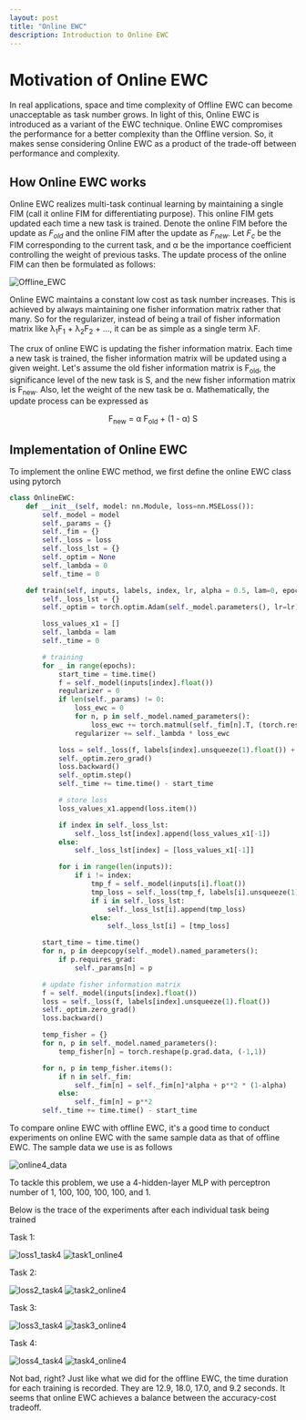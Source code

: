 ```yaml
---
layout: post
title: "Online EWC"
description: Introduction to Online EWC
---
```

<!-- Example modified from [here](http://www.unexpected-vortices.com/sw/rippledoc/quick-markdown-example.html){:target="_blank"}. -->

Motivation of Online EWC
============

In real applications, space and time complexity of Offline EWC can become unacceptable as task number grows.
In light of this, Online EWC is introduced as a variant of the EWC technique. Online EWC compromises the 
performance for a better complexity than the Offline version. So, it makes sense considering Online EWC as 
a product of the trade-off between performance and complexity.



How Online EWC works
--------------


Online EWC realizes multi-task continual learning by maintaining a single FIM (call it online
FIM for differentiating purpose). This online FIM gets updated each time a new task is trained. Denote the online
FIM before the update as *<span>F<sub>old</sub></span>* and the online FIM after the
update as *<span>F<sub>new</sub></span>*. Let *<span>F<sub>c</sub></span>* be the FIM corresponding to the
current task, and &alpha; be the importance coefficient controlling the weight of previous tasks. The update process of the
online FIM can then be formulated as follows:

![Offline_EWC](https://github.com/zxllxz2/tempweb/blob/main/docs/assets/images/loss_offline_EWC_eq8.jpg?raw=true)


Online EWC maintains a constant low cost as task number increases. This is achieved by always maintaining one fisher information matrix rather that many.
So for the regularizer, instead of being a trail of fisher information matrix like &lambda;<sub>1</sub>F<sub>1</sub> +
&lambda;<sub>2</sub>F<sub>2</sub> + ..., it can be as simple as a single term &lambda;F.

The crux of online EWC is updating the fisher information matrix. Each time a new task is trained, 
the fisher information matrix will be updated using a given weight.
Let's assume the old fisher information matrix is F<sub>old</sub>, the significance level of the new task is S, 
and the new fisher information matrix is F<sub>new</sub>. Also, let
the weight of the new task be &alpha;. Mathematically, the update process can be expressed as

<p align="center">
    F<sub>new</sub> = &alpha; F<sub>old</sub> + (1 - &alpha;) S
</p>


Implementation of Online EWC
--------------

To implement the online EWC method, we first define the online EWC class using pytorch

~~~python
class OnlineEWC:
    def __init__(self, model: nn.Module, loss=nn.MSELoss()):
        self._model = model
        self._params = {}
        self._fim = {}
        self._loss = loss
        self._loss_lst = {}
        self._optim = None
        self._lambda = 0
        self._time = 0

    def train(self, inputs, labels, index, lr, alpha = 0.5, lam=0, epochs=500):
        self._loss_lst = {}
        self._optim = torch.optim.Adam(self._model.parameters(), lr=lr)

        loss_values_x1 = []
        self._lambda = lam
        self._time = 0

        # training
        for _ in range(epochs):
            start_time = time.time()
            f = self._model(inputs[index].float())
            regularizer = 0
            if len(self._params) != 0:
                loss_ewc = 0
                for n, p in self._model.named_parameters():
                    loss_ewc += torch.matmul(self._fim[n].T, (torch.reshape(p, (-1,1)) - torch.reshape(self._params[n], (-1,1))) ** 2)
                regularizer += self._lambda * loss_ewc

            loss = self._loss(f, labels[index].unsqueeze(1).float()) + regularizer
            self._optim.zero_grad()
            loss.backward()
            self._optim.step()
            self._time += time.time() - start_time

            # store loss
            loss_values_x1.append(loss.item())

            if index in self._loss_lst:
                self._loss_lst[index].append(loss_values_x1[-1])
            else:
                self._loss_lst[index] = [loss_values_x1[-1]]

            for i in range(len(inputs)):
                if i != index:
                    tmp_f = self._model(inputs[i].float())
                    tmp_loss = self._loss(tmp_f, labels[i].unsqueeze(1).float())
                    if i in self._loss_lst:
                        self._loss_lst[i].append(tmp_loss)
                    else:
                        self._loss_lst[i] = [tmp_loss]

        start_time = time.time()
        for n, p in deepcopy(self._model).named_parameters():
            if p.requires_grad:
                self._params[n] = p

        # update fisher information matrix
        f = self._model(inputs[index].float())
        loss = self._loss(f, labels[index].unsqueeze(1).float())
        self._optim.zero_grad()
        loss.backward()

        temp_fisher = {}
        for n, p in self._model.named_parameters():
            temp_fisher[n] = torch.reshape(p.grad.data, (-1,1))

        for n, p in temp_fisher.items():
            if n in self._fim:
                self._fim[n] = self._fim[n]*alpha + p**2 * (1-alpha)
            else:
                self._fim[n] = p**2
        self._time += time.time() - start_time
~~~

To compare online EWC with offline EWC, it's a good time to conduct experiments on online EWC with the same sample data 
as that of offline EWC. The sample data we use is as follows

![online4_data](https://github.com/zxllxz2/tempweb/blob/main/docs/assets/images/data_online4.png?raw=true)

To tackle this problem, we use a 4-hidden-layer MLP with perceptron number of 1, 100, 100, 100, 100, and 1.

Below is the trace of the experiments after each individual task being trained

Task 1:

![loss1_task4](https://github.com/zxllxz2/tempweb/blob/main/docs/assets/images/loss1_online4.png?raw=true)
![task1_online4](https://github.com/zxllxz2/tempweb/blob/main/docs/assets/images/task1_online4.png?raw=true)

Task 2:

![loss2_task4](https://github.com/zxllxz2/tempweb/blob/main/docs/assets/images/loss2_online4.png?raw=true)
![task2_online4](https://github.com/zxllxz2/tempweb/blob/main/docs/assets/images/task2_online4.png?raw=true)

Task 3:

![loss3_task4](https://github.com/zxllxz2/tempweb/blob/main/docs/assets/images/loss3_online4.png?raw=true)
![task3_online4](https://github.com/zxllxz2/tempweb/blob/main/docs/assets/images/task3_online4.png?raw=true)

Task 4:

![loss4_task4](https://github.com/zxllxz2/tempweb/blob/main/docs/assets/images/loss4_online4.png?raw=true)
![task4_online4](https://github.com/zxllxz2/tempweb/blob/main/docs/assets/images/task4_online4.png?raw=true)

Not bad, right? Just like what we did for the offline EWC, the time duration for each training is recorded.
They are 12.9, 18.0, 17.0, and 9.2 seconds. It seems that online EWC achieves a balance between the
accuracy-cost tradeoff.

